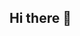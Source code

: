 ## Hi there 👋

<!--
**Patrick-Valera/Patrick-Valera** is a ✨ _special_ ✨ repository because its `README.md` (this file) appears on your GitHub profile.

Here are some ideas to get you started:

- 🔭 I’m currently working on getting my certificate in Business Intelligence Analytics.
- 🌱 I’m currently learning Power BI.
- 👯 I’m looking to collaborate on projects that need analyses.
- 🤔 I’m looking for help with finding a job.
- 💬 Ask me about my experiences and my why
- 📫 How to reach me: pvalera15@comcast.net
- 😄 Pronouns: He/Him
- ⚡ Fun fact: I like to think of myself as an athlete. I love to play football, basketball, go rock climbing, do calisthenics & parkour!

